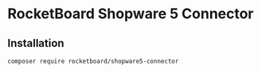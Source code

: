 # RocketBoard Shopware 5 Connector

## Installation

	composer require rocketboard/shopware5-connector
